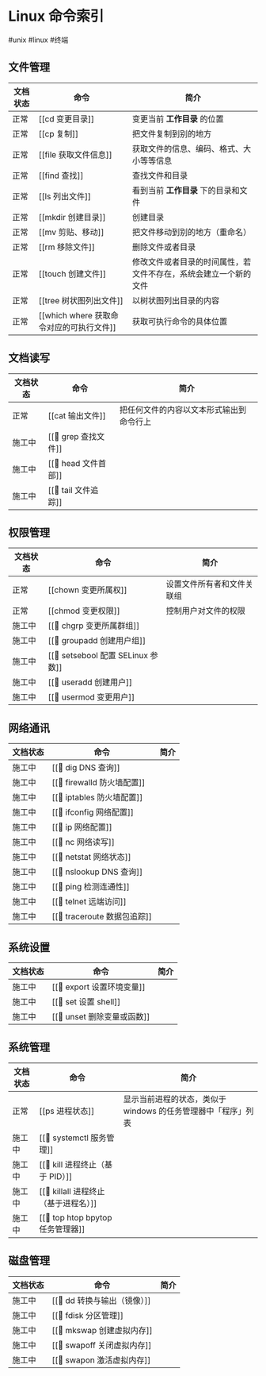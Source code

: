 # Linux 命令索引

#unix #linux #终端

## 文件管理

| 文档状态 | 命令 | 简介 |
| --------- | ----| ----- |
| 正常 | [[cd 变更目录]] | 变更当前 **工作目录** 的位置 |
| 正常 | [[cp 复制]] | 把文件复制到别的地方 |
| 正常 | [[file 获取文件信息]] | 获取文件的信息、编码、格式、大小等等信息 |
| 正常 | [[find 查找]] | 查找文件和目录 |
| 正常 | [[ls 列出文件]] | 看到当前 **工作目录** 下的目录和文件 |
| 正常 | [[mkdir 创建目录]] | 创建目录 |
| 正常 | [[mv 剪贴、移动]] | 把文件移动到别的地方（重命名） |
| 正常 | [[rm 移除文件]] | 删除文件或者目录 |
| 正常 | [[touch 创建文件]] | 修改文件或者目录的时间属性，若文件不存在，系统会建立一个新的文件 |
| 正常 | [[tree 树状图列出文件]] | 以树状图列出目录的内容 |
| 正常 | [[which where 获取命令对应的可执行文件]] | 获取可执行命令的具体位置 |

## 文档读写

| 文档状态 | 命令 | 简介 |
| --------- | ----| ----- |
| 正常 | [[cat 输出文件]] | 把任何文件的内容以文本形式输出到命令行上 |
| 施工中 | [[🚧  grep 查找文件]] | |
| 施工中 | [[🚧  head 文件首部]] | |
| 施工中 | [[🚧  tail 文件追踪]] | |

## 权限管理

| 文档状态 | 命令 | 简介 |
| --------- | ----| ----- |
| 正常 | [[chown 变更所属权]] | 设置文件所有者和文件关联组 |
| 正常 | [[chmod 变更权限]] | 控制用户对文件的权限 |
| 施工中 | [[🚧  chgrp 变更所属群组]] | |
| 施工中 | [[🚧  groupadd 创建用户组]] | |
| 施工中 | [[🚧  setsebool 配置 SELinux 参数]] | |
| 施工中 | [[🚧  useradd 创建用户]] | |
| 施工中 | [[🚧  usermod 变更用户]] | |

## 网络通讯

| 文档状态 | 命令 | 简介 |
| --------- | ----| ----- |
| 施工中 | [[🚧  dig DNS 查询]] | |
| 施工中 | [[🚧  firewalld 防火墙配置]] | |
| 施工中 | [[🚧  iptables 防火墙配置]] | |
| 施工中 | [[🚧  ifconfig 网络配置]] | |
| 施工中 | [[🚧  ip 网络配置]] | |
| 施工中 | [[🚧  nc 网络读写]] | |
| 施工中 | [[🚧  netstat 网络状态]]| |
| 施工中 | [[🚧  nslookup DNS 查询]] | |
| 施工中 | [[🚧  ping 检测连通性]] | |
| 施工中 | [[🚧  telnet 远端访问]] | |
| 施工中 | [[🚧  traceroute 数据包追踪]] | |

## 系统设置

| 文档状态 | 命令 | 简介 |
| --------- | ----| ----- |
| 施工中 | [[🚧  export 设置环境变量]] | |
| 施工中 | [[🚧  set 设置 shell]] | |
| 施工中 | [[🚧  unset 删除变量或函数]] | |

## 系统管理

| 文档状态 | 命令 | 简介 |
| --------- | ----| ----- |
| 正常 | [[ps 进程状态]] | 显示当前进程的状态，类似于 windows 的任务管理器中「程序」列表 |
| 施工中 | [[🚧  systemctl 服务管理]] | |
| 施工中 | [[🚧  kill 进程终止（基于 PID）]] | |
| 施工中 | [[🚧  killall 进程终止（基于进程名）]] | |
| 施工中 | [[🚧  top htop bpytop 任务管理器]] | |

## 磁盘管理

| 文档状态 | 命令 | 简介 |
| --------- | ----| ----- |
| 施工中 | [[🚧  dd 转换与输出（镜像）]] | |
| 施工中 | [[🚧  fdisk 分区管理]] | |
| 施工中 | [[🚧  mkswap 创建虚拟内存]] | |
| 施工中 | [[🚧  swapoff 关闭虚拟内存]] | |
| 施工中 | [[🚧  swapon 激活虚拟内存]] | |